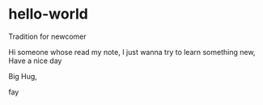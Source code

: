 # hello-world
Tradition for newcomer

Hi someone whose read my note,
I just wanna try to learn something new,
Have a nice day

Big Hug,

fay
